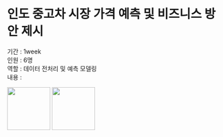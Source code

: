 # 인도 중고차 시장 가격 예측 및 비즈니스 방안 제시
  
기간 : 1week  
인원 : 6명  
역할 : 데이터 전처리 및 예측 모델링  
내용 :   

<img src="https://github.com/user-attachments/assets/65a89e82-2da3-4d8c-ae64-3fbb88c13104" width="100" height="100" />
<img src="https://github.com/user-attachments/assets/c1ece696-e0c4-438f-a749-54ebb63a545d" width="100" height="100" />
